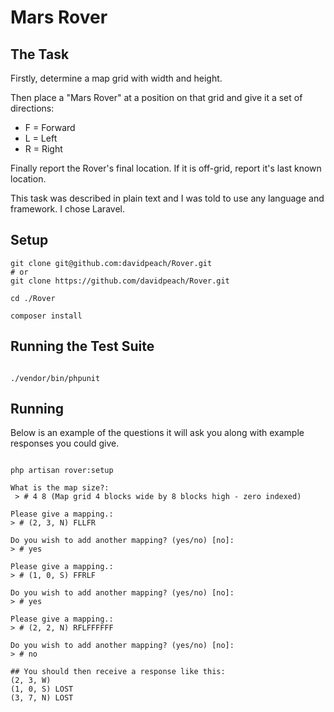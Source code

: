 # Mars Rover

## The Task
Firstly, determine a map grid with width and height.

Then place a "Mars Rover" at a position on that grid and give it a set of directions:
 - F = Forward
 - L = Left
 - R = Right
 
Finally report the Rover's final location. If it is off-grid, report it's last known location.

This task was described in plain text and I was told to use any language and framework. I chose Laravel.

## Setup
```
git clone git@github.com:davidpeach/Rover.git
# or
git clone https://github.com/davidpeach/Rover.git

cd ./Rover

composer install
```

## Running the Test Suite

```

./vendor/bin/phpunit

```


## Running

Below is an example of the questions it will ask you along with example responses you could give.

```

php artisan rover:setup

What is the map size?:
 > # 4 8 (Map grid 4 blocks wide by 8 blocks high - zero indexed)

Please give a mapping.:
> # (2, 3, N) FLLFR

Do you wish to add another mapping? (yes/no) [no]:
> # yes

Please give a mapping.:
> # (1, 0, S) FFRLF

Do you wish to add another mapping? (yes/no) [no]:
> # yes

Please give a mapping.:
> # (2, 2, N) RFLFFFFFF

Do you wish to add another mapping? (yes/no) [no]:
> # no

## You should then receive a response like this:
(2, 3, W)
(1, 0, S) LOST
(3, 7, N) LOST

```
